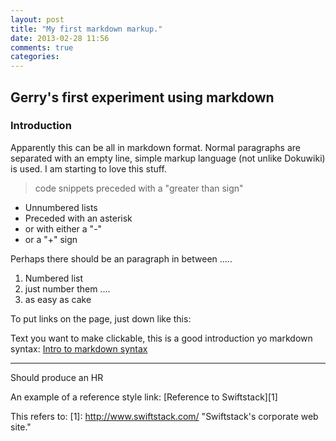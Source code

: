 ```yaml
---
layout: post
title: "My first markdown markup."
date: 2013-02-28 11:56
comments: true
categories: 
---
```

## Gerry's first experiment using markdown


### Introduction

Apparently this can be all in markdown format. Normal paragraphs are separated with an empty line, simple markup language (not unlike Dokuwiki) is used. I am starting to love this stuff.

>  code snippets 
>  preceded with a "greater than sign"

-   Unnumbered lists
-   Preceded with an asterisk
-   or with either a "-"
-   or a "+" sign

Perhaps there should be an paragraph in between .....

1.   Numbered list 
2.   just number them .... 
3.   as easy as cake


To put links on the page, just down like this:

Text you want to make clickable, this is a good introduction yo markdown syntax: [Intro to markdown syntax](http://daringfireball.net/projects/markdown/basics "Even with a title")

- - - 
Should produce an HR   

An example of a reference style link:
[Reference to Swiftstack][1] 

This refers to:
[1]: http://www.swiftstack.com/ "Swiftstack's corporate web site."


